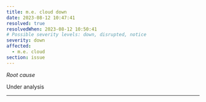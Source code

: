 ```yaml
---
title: m.e. cloud down
date: 2023-08-12 10:47:41
resolved: true
resolvedWhen: 2023-08-12 10:50:41
# Possible severity levels: down, disrupted, notice
severity: down
affected:
  - m.e. cloud
section: issue
---
```


*Root cause*

Under analysis

---


